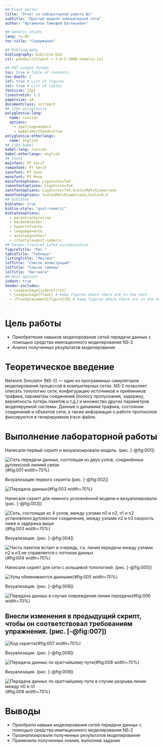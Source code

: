 ```yaml
---
## Front matter
title: "Отчёт по лабораторной работе №1"
subtitle: "Простые модели компьютерной сети"
author: "Артамонов Тимофей Евгеньевич"

## Generic otions
lang: ru-RU
toc-title: "Содержание"

## Bibliography
bibliography: bib/cite.bib
csl: pandoc/csl/gost-r-7-0-5-2008-numeric.csl

## Pdf output format
toc: true # Table of contents
toc-depth: 2
lof: true # List of figures
lot: true # List of tables
fontsize: 12pt
linestretch: 1.5
papersize: a4
documentclass: scrreprt
## I18n polyglossia
polyglossia-lang:
  name: russian
  options:
	- spelling=modern
	- babelshorthands=true
polyglossia-otherlangs:
  name: english
## I18n babel
babel-lang: russian
babel-otherlangs: english
## Fonts
mainfont: PT Serif
romanfont: PT Serif
sansfont: PT Sans
monofont: PT Mono
mainfontoptions: Ligatures=TeX
romanfontoptions: Ligatures=TeX
sansfontoptions: Ligatures=TeX,Scale=MatchLowercase
monofontoptions: Scale=MatchLowercase,Scale=0.9
## Biblatex
biblatex: true
biblio-style: "gost-numeric"
biblatexoptions:
  - parentracker=true
  - backend=biber
  - hyperref=auto
  - language=auto
  - autolang=other*
  - citestyle=gost-numeric
## Pandoc-crossref LaTeX customization
figureTitle: "Рис."
tableTitle: "Таблица"
listingTitle: "Листинг"
lofTitle: "Список иллюстраций"
lotTitle: "Список таблиц"
lolTitle: "Листинги"
## Misc options
indent: true
header-includes:
  - \usepackage{indentfirst}
  - \usepackage{float} # keep figures where there are in the text
  - \floatplacement{figure}{H} # keep figures where there are in the text
---
```


# Цель работы

- Приобретение навыков моделирования сетей передачи данных с помощью средства имитационного моделирования NS-2
- Анализ полученных результатов моделирования
  
# Теоретическое введение

Network Simulator (NS-2) — один из программных симуляторов моделирования процессов в компьютерных сетях. 
NS-2 позволяет описать топологию сети, конфигурацию источников и приёмников трафика, параметры соединений 
(полосу пропускания, задержку, вероятность потерь пакетов и т.д.) и множество других параметров моделируемой системы. 
Данные о динамике трафика, состоянии соединений и объектов сети, а также информация о работе протоколов фиксируются в генерируемом trace-файле.

# Выполнение лабораторной работы

Написали первый скрипт и визуализировали модель. (рис. [-@fig:001])

![Сеть передачи данных, состоящая из двух узлов, соединённых дуплексной линией связи](image/1.PNG){#fig:001 width=70%}

Визуализация первого скрипта (рис. [-@fig:002])

![Передача данных](image/2.PNG){#fig:003 width=70%}

Написали скрипт для немного усложнённой модели и визуализировали. (рис. [-@fig:003])

![Сеть, состоящая из 4 узлов, между узлами n0 и n2, n1 и n2 установлено дуплексное соединение, между узлами n2 и n3 скорость ниже и задержка выше](image/3.PNG){#fig:003 width=70%}

Визуализация. (рис. [-@fig:004])

![Часть пакетов встает в очередь, т.к. линия передачи между узлами n2 и n3 не справляется с потоком данных](image/4.PNG){#fig:004 width=70%}

Написали скрипт для сети с кольцевой топологией. (рис. [-@fig:005])

![Узлы обмениваются данными](image/5.PNG){#fig:005 width=70%}

Визуализация. (рис. [-@fig:006])

![Передача данных в случае повреждения линии передачи](image/7.PNG){#fig:006 width=70%}

## Внесли изменения в предыдущий скрипт, чтобы он соответствовал требованиям упражнения. (рис. [-@fig:007])

![Код скрипта](image/7.PNG){#fig:007 width=70%}

Визуализация. (рис. [-@fig:008])

![Передача данных по кратчайшему пути](image/8.PNG){#fig:008 width=70%}

Визуализация. (рис. [-@fig:009])

![Передача данных по кратчайшему пути в случае разрыва линии между n0 и n1](image/9.PNG){#fig:008 width=70%}

# Выводы

- Приобрели навыки моделирования сетей передачи данных с помощью средства имитационного моделирования NS-2
- Проанализировали полученных результатов моделирования
- Применили полученные знания, выполнив задание
